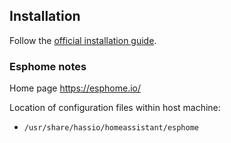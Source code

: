 ## Installation

Follow the [official installation guide](https://github.com/home-assistant/supervised-installer).


### Esphome notes

Home page https://esphome.io/


Location of configuration files within host machine:
- `/usr/share/hassio/homeassistant/esphome`
